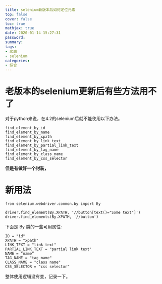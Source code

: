 ```yaml
---
title: selenium新版本后如何定位元素
top: false
cover: false
toc: true
mathjax: true
date: 2020-01-14 15:27:31
password:
summary:
tags:
- 爬虫
- selenium
categories:
- 综合
---
```

# 老版本的selenium更新后有些方法用不了

对于python来说，在4.2的selenium后就不能使用以下办法。

```
find_element_by_id
find_element_by_name
find_element_by_xpath
find_element_by_link_text
find_element_by_partial_link_text
find_element_by_tag_name
find_element_by_class_name
find_element_by_css_selector
```

**但是有做好一个封装，**



# 新用法

```
from selenium.webdriver.common.by import By

driver.find_element(By.XPATH, '//button[text()="Some text"]')
driver.find_elements(By.XPATH, '//button')
```

下面是 By 类的一些可用属性:

```
ID = "id"
XPATH = "xpath"
LINK_TEXT = "link text"
PARTIAL_LINK_TEXT = "partial link text"
NAME = "name"
TAG_NAME = "tag name"
CLASS_NAME = "class name"
CSS_SELECTOR = "css selector"
```

整体使用逻辑没有变，记录一下。
